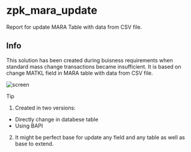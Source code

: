 # zpk_mara_update

Report for update MARA Table with data from CSV file.

## Info
This solution has been created during buisness requirements when standard mass change transactions became insufficient. It is based on change MATKL field in MARA table with data from CSV file.

![screen]( )

> [!TIP]
> 1. Created in two versions:
> * Directly change in databese table
> * Using BAPI
> 2. It might be perfect base for update any field and any table as well as base to extend.

